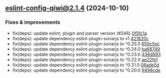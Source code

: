 ## [eslint-config-qiwi@2.1.4](https://github.com/qiwi/lint-config-qiwi/compare/eslint-config-qiwi@2.1.3...2.1.4-eslint-config-qiwi) (2024-10-10)

### Fixes & improvements
* fix(deps): update eslint, plugin and parser version (#246) [0f5fc1a](https://github.com/qiwi/lint-config-qiwi/commit/0f5fc1a12889d7488d55c1d83c72055998918a48)
* fix(deps): update dependency eslint-plugin-sonarjs to v1 [421820c](https://github.com/qiwi/lint-config-qiwi/commit/421820c9a59530245c4bc3691a0bf6a20ca141a5)
* fix(deps): update dependency eslint-plugin-sonarjs to ^0.25.0 [650c5ec](https://github.com/qiwi/lint-config-qiwi/commit/650c5ec62a499a4921a72ee53c9209e92d7e1c5b)
* fix(deps): update dependency eslint-plugin-sonarjs to ^0.24.0 [ba68749](https://github.com/qiwi/lint-config-qiwi/commit/ba68749200a6dca8ad0ff8324eff841154daacbb)
* fix(deps): update dependency eslint-plugin-sonarjs to ^0.23.0 [436d693](https://github.com/qiwi/lint-config-qiwi/commit/436d693ccbedd24d714b60d67fe2c8c74d0e4f0e)
* fix(deps): update dependency eslint-plugin-sonarjs to ^0.22.0 [ae22fe1](https://github.com/qiwi/lint-config-qiwi/commit/ae22fe12e29fe01a6e4cfde7940c22d396e31b93)
* fix(deps): update dependency eslint-plugin-sonarjs to ^0.21.0 [06ade5d](https://github.com/qiwi/lint-config-qiwi/commit/06ade5d479a53a0d64b1b1d0cb50919d206b7029)
* fix(deps): update dependency eslint-plugin-sonarjs to ^0.20.0 [9498cde](https://github.com/qiwi/lint-config-qiwi/commit/9498cde18b292ebeba8573047b526831f5c7d21e)


